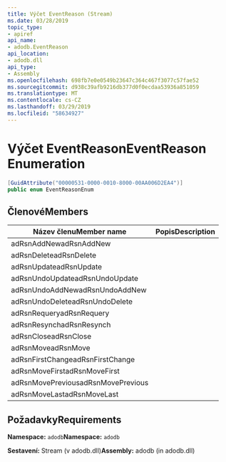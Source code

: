 ```yaml
---
title: Výčet EventReason (Stream)
ms.date: 03/28/2019
topic_type:
- apiref
api_name:
- adodb.EventReason
api_location:
- adodb.dll
api_type:
- Assembly
ms.openlocfilehash: 698fb7e0e0549b23647c364c467f3077c57fae52
ms.sourcegitcommit: d938c39afb9216db377d0f0ecdaa53936a851059
ms.translationtype: MT
ms.contentlocale: cs-CZ
ms.lasthandoff: 03/29/2019
ms.locfileid: "58634927"
---
```

# <a name="eventreason-enumeration"></a><span data-ttu-id="00a29-102">Výčet EventReason</span><span class="sxs-lookup"><span data-stu-id="00a29-102">EventReason Enumeration</span></span>

```csharp
[GuidAttribute("00000531-0000-0010-8000-00AA006D2EA4")]
public enum EventReasonEnum
```
## <a name="members"></a><span data-ttu-id="00a29-103">Členové</span><span class="sxs-lookup"><span data-stu-id="00a29-103">Members</span></span>

| <span data-ttu-id="00a29-104">Název členu</span><span class="sxs-lookup"><span data-stu-id="00a29-104">Member name</span></span>  | <span data-ttu-id="00a29-105">Popis</span><span class="sxs-lookup"><span data-stu-id="00a29-105">Description</span></span>  |
|---|---|
|<span data-ttu-id="00a29-106">adRsnAddNew</span><span class="sxs-lookup"><span data-stu-id="00a29-106">adRsnAddNew</span></span>  |   |
|<span data-ttu-id="00a29-107">adRsnDelete</span><span class="sxs-lookup"><span data-stu-id="00a29-107">adRsnDelete</span></span>  |   |
|<span data-ttu-id="00a29-108">adRsnUpdate</span><span class="sxs-lookup"><span data-stu-id="00a29-108">adRsnUpdate</span></span>  |   |
|<span data-ttu-id="00a29-109">adRsnUndoUpdate</span><span class="sxs-lookup"><span data-stu-id="00a29-109">adRsnUndoUpdate</span></span>  |   |
|<span data-ttu-id="00a29-110">adRsnUndoAddNew</span><span class="sxs-lookup"><span data-stu-id="00a29-110">adRsnUndoAddNew</span></span>  |   |
|<span data-ttu-id="00a29-111">adRsnUndoDelete</span><span class="sxs-lookup"><span data-stu-id="00a29-111">adRsnUndoDelete</span></span>  |   |
|<span data-ttu-id="00a29-112">adRsnRequery</span><span class="sxs-lookup"><span data-stu-id="00a29-112">adRsnRequery</span></span>  |   |
|<span data-ttu-id="00a29-113">adRsnResynch</span><span class="sxs-lookup"><span data-stu-id="00a29-113">adRsnResynch</span></span>  |   |
| <span data-ttu-id="00a29-114">adRsnClose</span><span class="sxs-lookup"><span data-stu-id="00a29-114">adRsnClose</span></span>  |   |
| <span data-ttu-id="00a29-115">adRsnMove</span><span class="sxs-lookup"><span data-stu-id="00a29-115">adRsnMove</span></span>  |   |
| <span data-ttu-id="00a29-116">adRsnFirstChange</span><span class="sxs-lookup"><span data-stu-id="00a29-116">adRsnFirstChange</span></span>  |   |
| <span data-ttu-id="00a29-117">adRsnMoveFirst</span><span class="sxs-lookup"><span data-stu-id="00a29-117">adRsnMoveFirst</span></span>  |   |
| <span data-ttu-id="00a29-118">adRsnMovePrevious</span><span class="sxs-lookup"><span data-stu-id="00a29-118">adRsnMovePrevious</span></span>  |   |
| <span data-ttu-id="00a29-119">adRsnMoveLast</span><span class="sxs-lookup"><span data-stu-id="00a29-119">adRsnMoveLast</span></span>  |   |

## <a name="requirements"></a><span data-ttu-id="00a29-120">Požadavky</span><span class="sxs-lookup"><span data-stu-id="00a29-120">Requirements</span></span>

<span data-ttu-id="00a29-121">**Namespace:** `adodb`</span><span class="sxs-lookup"><span data-stu-id="00a29-121">**Namespace:** `adodb`</span></span>

<span data-ttu-id="00a29-122">**Sestavení:** Stream (v adodb.dll)</span><span class="sxs-lookup"><span data-stu-id="00a29-122">**Assembly:** adodb (in adodb.dll)</span></span>
